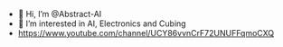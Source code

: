 - 👋 Hi, I’m @Abstract-AI
- 👀 I’m interested in AI, Electronics and Cubing
- https://www.youtube.com/channel/UCY86vvnCrF72UNUFFqmoCXQ

<!---
Abstract-AI/Abstract-AI is a ✨ special ✨ repository because its `README.md` (this file) appears on your GitHub profile.
You can click the Preview link to take a look at your changes.
--->
